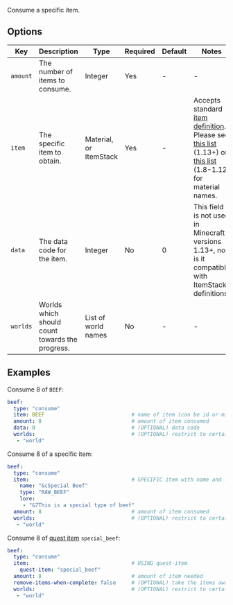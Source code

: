 Consume a specific item.

## Options

| Key      | Description                                     | Type                   | Required | Default | Notes                                                                                                                                                                                                                                                                  |
|----------|-------------------------------------------------|------------------------|----------|---------|------------------------------------------------------------------------------------------------------------------------------------------------------------------------------------------------------------------------------------------------------------------------|
| `amount` | The number of items to consume.                 | Integer                | Yes      | \-      | \-                                                                                                                                                                                                                                                                     |
| `item`   | The specific item to obtain.                    | Material, or ItemStack | Yes      | \-      | Accepts standard [item definition](defining_items "wikilink"). Please see [this list](https://hub.spigotmc.org/javadocs/bukkit/org/bukkit/Material.html) (1.13+) or [this list](https://helpch.at/docs/1.12.2/org/bukkit/Material.html) (1.8-1.12) for material names. |
| `data`   | The data code for the item.                     | Integer                | No       | 0       | This field is not used in Minecraft versions 1.13+, nor is it compatible with ItemStack definitions.                                                                                                                                                                   |
| `worlds` | Worlds which should count towards the progress. | List of world names    | No       | \-      | \-                                                                                                                                                                                                                                                                     |

## Examples

Consume 8 of `BEEF`:

``` yaml
beef:
  type: "consume"
  item: BEEF                            # name of item (can be id or minecraft name)
  amount: 8                             # amount of item consumed
  data: 0                               # (OPTIONAL) data code
  worlds:                               # (OPTIONAL) restrict to certain worlds
   - "world"
```

Consume 8 of a specific item:

``` yaml
beef:
  type: "consume"
  item:                                 # SPECIFIC item with name and lore
    name: "&cSpecial Beef"
    type: "RAW_BEEF"
    lore:
     - "&7This is a special type of beef"
  amount: 8                             # amount of item consumed
  worlds:                               # (OPTIONAL) restrict to certain worlds
   - "world"
```

Consume 8 of [quest item](Defining-items#quest-items "wikilink")
`special_beef`:

``` yaml
beef:
  type: "consume"
  item:                                 # USING quest-item
    quest-item: "special_beef"
  amount: 8                             # amount of item needed
  remove-items-when-complete: false     # (OPTIONAL) take the items away from the player on completion - default: false
  worlds:                               # (OPTIONAL) restrict to certain worlds
   - "world"
```
